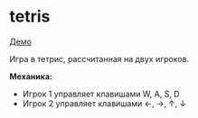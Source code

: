 # tetris
[Демо](https://katvick.github.io/tetris/)

Игра в тетрис, рассчитанная на двух игроков.

**Механика:**
- Игрок 1 управляет клавишами W, A, S, D
- Игрок 2 управляет клавишами ←, →, ↑, ↓
